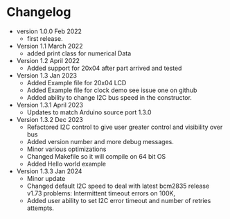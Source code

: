 # Changelog

* version 1.0.0 Feb 2022
	* first release.
* Version 1.1 March 2022
	* added print class for numerical Data
* Version 1.2 April 2022
	* Added support for 20x04 after part arrived and tested
* Version 1.3 Jan 2023
	* Added Example file for 20x04 LCD
	* Added Example file for clock demo see issue one on github
	* Added ability to change I2C bus speed in the constructor.
* Version 1.3.1 April 2023
	* Updates to match Arduino source port 1.3.0
* Version 1.3.2 Dec 2023 
	* Refactored I2C control to give user greater control
	and visibility over bus
	* Added version number and more debug messages. 
	* Minor various optimizations
	* Changed Makefile so it will compile on 64 bit OS 
	* Added Hello world example
* Version 1.3.3 Jan 2024
	* Minor update
	* Changed default I2C speed to deal with latest bcm2835 release v1.73 problems: Intermittent 
	timeout errors on 100K, 
	* Added user ability to set I2C error timeout and number of retries attempts.
